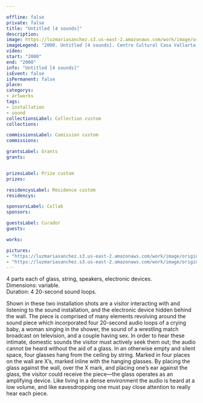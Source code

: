 ```yaml
---

offline: false
private: false
title: "Untitled [4 sounds]" 
description:
image: https://luzmariasanchez.s3.us-east-2.amazonaws.com/work/image/original/4sounds_vi01.jpg
imageLegend: "2000. Untitled [4 sounds]. Centro Cultural Casa Vallarta, Guadalajara, Mexico. Photo: Raúl Ramón."
video:
start: "2000"
end: "2000"
info: "Untitled [4 sounds]"
isEvent: false
isPermanent: false
place:
categorys:
- artworks
tags:
- installation
- sound
collectionsLabel: Collection custom
collections:

commissionsLabel: Comission custom
commissions:

grantsLabel: Grants
grants:


prizesLabel: Prize custom
prizes:

residencysLabel: Residence custom
residencys:

sponsorsLabel: Collab
sponsors:

guestsLabel: Curador
guests:

works:

pictures:
- "https://luzmariasanchez.s3.us-east-2.amazonaws.com/work/image/original/4sounds_vi01.jpg | 2000. Untitled [4 sounds]. Centro Cultural Casa Vallarta, Guadalajara, Mexico. Photo: Raúl Ramón."
- "https://luzmariasanchez.s3.us-east-2.amazonaws.com/work/image/original/4sounds_vi02.jpg | 2000. Untitled [4 sounds]. Centro Cultural Casa Vallarta, Guadalajara, Mexico. Photo: Raúl Ramón.""
---
```


4 parts each of glass, string, speakers, electronic devices. \
Dimensions: variable. \
Duration: 4 20-second sound loops.


Shown in these two installation shots are a visitor interacting with and listening to the sound installation, and the electronic device hidden behind the wall. The piece is comprised of many elements revolving around the sound piece which incorporated four 20-second audio loops of a crying baby, a woman singing in the shower, the sound of a wrestling match broadcast on television, and a couple having sex. In order to hear these intimate, domestic sounds the visitor must actively seek them out; the audio cannot be heard without the aid of a glass. In an otherwise empty and silent space, four glasses hang from the ceiling by string. Marked in four places on the wall are X’s, marked inline with the hanging glasses. By placing the glass against the wall, over the X mark, and placing one’s ear against the glass, the visitor could receive the piece—the glass operates as an amplifying device. Like living in a dense environment the audio is heard at a low volume, and like eavesdropping one must pay close attention to really hear each piece.
